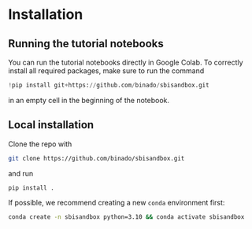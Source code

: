 # Installation

## Running the tutorial notebooks

You can run the tutorial notebooks directly in Google Colab. To correctly install all required packages, make sure to run the command

``` py
!pip install git+https://github.com/binado/sbisandbox.git
```

in an empty cell in the beginning of the notebook.

## Local installation

Clone the repo with

``` bash
git clone https://github.com/binado/sbisandbox.git
```

and run

``` bash
pip install .
```

If possible, we recommend creating a new `conda` environment first:

``` bash
conda create -n sbisandbox python=3.10 && conda activate sbisandbox
```

